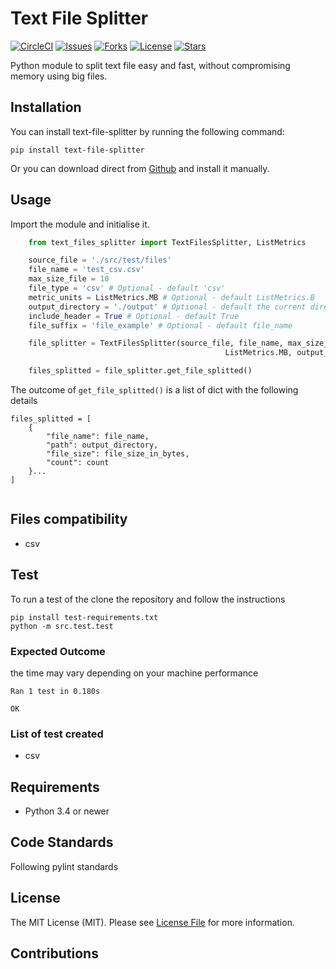 # Text File Splitter

[![CircleCI](https://img.shields.io/circleci/build/github/juancarlosjr97/text-file-splitter/master?token=4c2bb611baecd30d6be4a947f488dc8791ffa92d)](https://img.shields.io/circleci/build/github/juancarlosjr97/text-file-splitter/master?token=4c2bb611baecd30d6be4a947f488dc8791ffa92d)
[![Issues](https://img.shields.io/github/issues/juancarlosjr97/text-file-splitter)](https://img.shields.io/github/issues/juancarlosjr97/text-file-splitter)
[![Forks](https://img.shields.io/github/forks/juancarlosjr97/text-file-splitter)](https://img.shields.io/github/forks/juancarlosjr97/text-file-splitter)
[![License](https://img.shields.io/github/license/juancarlosjr97/text-file-splitter)](https://img.shields.io/github/license/juancarlosjr97/text-file-splitter)
[![Stars](https://img.shields.io/github/stars/juancarlosjr97/text-file-splitter)](https://img.shields.io/github/stars/juancarlosjr97/text-file-splitter)

Python module to split text file easy and fast, without compromising memory using big files.

## Installation

You can install text-file-splitter by running the following command:

    pip install text-file-splitter

Or you can download direct from [Github](https://github.com/juancarlosjr97/text-file-splitter) and install it manually.

## Usage

Import the module and initialise it.

```python
    from text_files_splitter import TextFilesSplitter, ListMetrics

    source_file = './src/test/files'
    file_name = 'test_csv.csv'
    max_size_file = 10
    file_type = 'csv' # Optional - default 'csv'
    metric_units = ListMetrics.MB # Optional - default ListMetrics.B
    output_directory = './output' # Optional - default the current directory
    include_header = True # Optional - default True
    file_suffix = 'file_example' # Optional - default file_name

    file_splitter = TextFilesSplitter(source_file, file_name, max_size_file, file_type,
                                                ListMetrics.MB, output_directory, include_header, file_suffix)

    files_splitted = file_splitter.get_file_splitted()
```

The outcome of `get_file_splitted()` is a list of dict with the following details

```
files_splitted = [
    {
        "file_name": file_name,
        "path": output_directory,
        "file_size": file_size_in_bytes,
        "count": count
    }...
]


```

## Files compatibility

- csv

## Test

To run a test of the clone the repository and follow the instructions

    pip install test-requirements.txt
    python -m src.test.test

### Expected Outcome

the time may vary depending on your machine performance

```
Ran 1 test in 0.180s

OK
```

### List of test created

- csv

## Requirements

- Python 3.4 or newer

## Code Standards

Following pylint standards

## License

The MIT License (MIT). Please see [License File](https://github.com/juancarlosjr97/text-file-splitter/blob/master/LICENSE.md) for more information.

## Contributions
